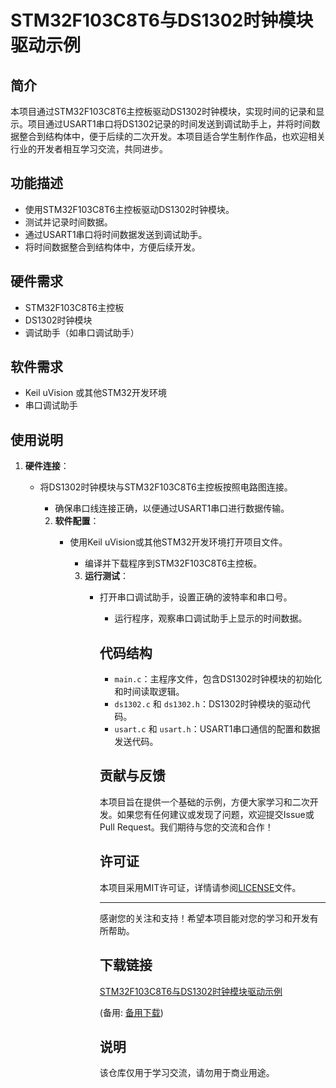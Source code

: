 # STM32F103C8T6与DS1302时钟模块驱动示例

## 简介

本项目通过STM32F103C8T6主控板驱动DS1302时钟模块，实现时间的记录和显示。项目通过USART1串口将DS1302记录的时间发送到调试助手上，并将时间数据整合到结构体中，便于后续的二次开发。本项目适合学生制作作品，也欢迎相关行业的开发者相互学习交流，共同进步。

## 功能描述

- 使用STM32F103C8T6主控板驱动DS1302时钟模块。
- 测试并记录时间数据。
- 通过USART1串口将时间数据发送到调试助手。
- 将时间数据整合到结构体中，方便后续开发。

## 硬件需求

- STM32F103C8T6主控板
- DS1302时钟模块
- 调试助手（如串口调试助手）

## 软件需求

- Keil uVision 或其他STM32开发环境
- 串口调试助手

## 使用说明

1. **硬件连接**：
   - 将DS1302时钟模块与STM32F103C8T6主控板按照电路图连接。
      - 确保串口线连接正确，以便通过USART1串口进行数据传输。

      2. **软件配置**：
         - 使用Keil uVision或其他STM32开发环境打开项目文件。
            - 编译并下载程序到STM32F103C8T6主控板。

            3. **运行测试**：
               - 打开串口调试助手，设置正确的波特率和串口号。
                  - 运行程序，观察串口调试助手上显示的时间数据。

                  ## 代码结构

                  - `main.c`：主程序文件，包含DS1302时钟模块的初始化和时间读取逻辑。
                  - `ds1302.c` 和 `ds1302.h`：DS1302时钟模块的驱动代码。
                  - `usart.c` 和 `usart.h`：USART1串口通信的配置和数据发送代码。

                  ## 贡献与反馈

                  本项目旨在提供一个基础的示例，方便大家学习和二次开发。如果您有任何建议或发现了问题，欢迎提交Issue或Pull Request。我们期待与您的交流和合作！

                  ## 许可证

                  本项目采用MIT许可证，详情请参阅[LICENSE](LICENSE)文件。

                  ---

                  感谢您的关注和支持！希望本项目能对您的学习和开发有所帮助。

                  ## 下载链接
                  [STM32F103C8T6与DS1302时钟模块驱动示例](https://pan.quark.cn/s/1dcec766d75a) 

                  (备用: [备用下载](https://pan.baidu.com/s/1kA0jgWfyeVPc2Id7TdvsOg?pwd=1234))

                  ## 说明

                  该仓库仅用于学习交流，请勿用于商业用途。
